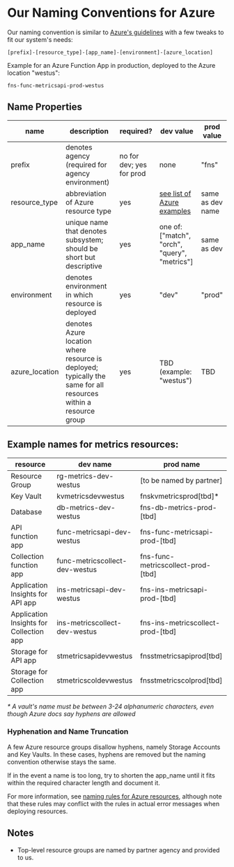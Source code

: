 # Our Naming Conventions for Azure

Our naming convention is similar to [Azure's guidelines](https://docs.microsoft.com/en-us/azure/cloud-adoption-framework/ready/azure-best-practices/resource-naming#example-names-storage) with a few tweaks to fit our system's needs:

```
[prefix]-[resource_type]-[app_name]-[environment]-[azure_location]
```

Example for an Azure Function App in production, deployed to the Azure location "westus":

```
fns-func-metricsapi-prod-westus
```

## Name Properties

| name | description | required? | dev value | prod value |
| ---- | ----------- | --------- | --- | ---- |
| prefix | denotes agency (required for agency environment) | no for dev; yes for prod | none | "fns" |
| resource_type | abbreviation of Azure resource type | yes | [see list of Azure examples](https://docs.microsoft.com/en-us/azure/cloud-adoption-framework/ready/azure-best-practices/resource-naming#example-names-general) | same as dev name |
| app_name | unique name that denotes subsystem; should be short but descriptive | yes | one of: ["match", "orch", "query", "metrics"] | same as dev |
| environment | denotes environment in which resource is deployed| yes | "dev" | "prod" |
| azure_location | denotes Azure location where resource is deployed; typically the same for all resources within a resource group | yes | TBD (example: "westus") | TBD |

## Example names for metrics resources:

| resource | dev name | prod name |
| ------- | ------------ | ---------- |
| Resource Group | rg-metrics-dev-westus | [to be named by partner] |
| Key Vault | kvmetricsdevwestus | fnskvmetricsprod[tbd]* |
| Database | db-metrics-dev-westus | fns-db-metrics-prod-[tbd] |
| API function app | func-metricsapi-dev-westus | fns-func-metricsapi-prod-[tbd] |
| Collection function app | func-metricscollect-dev-westus | fns-func-metricscollect-prod-[tbd] |
| Application Insights for API app | ins-metricsapi-dev-westus | fns-ins-metricsapi-prod-[tbd] |
| Application Insights for Collection app | ins-metricscollect-dev-westus | fns-ins-metricscollect-prod-[tbd] |
| Storage for API app | stmetricsapidevwestus | fnsstmetricsapiprod[tbd] |
| Storage for Collection app | stmetricscoldevwestus | fnsstmetricscolprod[tbd] |

_* A vault's name must be between 3-24 alphanumeric characters, even though Azure docs say hyphens are allowed_

### Hyphenation and Name Truncation

A few Azure resource groups disallow hyphens, namely Storage Accounts and Key Vaults. In these cases, hyphens are removed but the naming convention otherwise stays the same.

If in the event a name is too long, try to shorten the app_name until it fits within the required character length and document it.

For more information, see [naming rules for Azure resources](https://docs.microsoft.com/en-us/azure/azure-resource-manager/management/resource-name-rules), although note that these rules may conflict with the rules in actual error messages when deploying resources.

## Notes
- Top-level resource groups are named by partner agency and provided to us.
